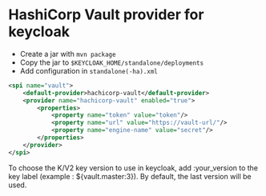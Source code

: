 # HashiCorp Vault provider for keycloak

* Create a jar with `mvn package`
* Copy the jar to `$KEYCLOAK_HOME/standalone/deployments`
* Add configuration in `standalone(-ha).xml`

```xml
<spi name="vault">
    <default-provider>hachicorp-vault</default-provider>
    <provider name="hachicorp-vault" enabled="true">
        <properties>
            <property name="token" value="token"/>
            <property name="url" value="https://vault-url/"/>
            <property name="engine-name" value="secret"/>
        </properties>
    </provider>
</spi>
```

To choose the K/V2 key version to use in keycloak, add :your_version to the key label (example : ${vault.master:3}). By default, the last version will be used.